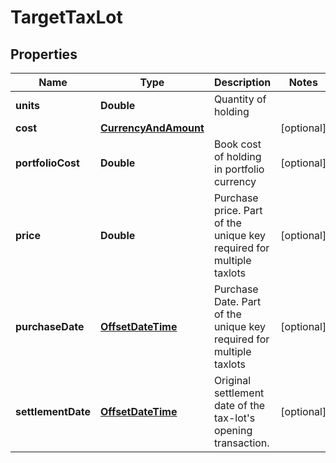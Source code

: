 

# TargetTaxLot

## Properties

Name | Type | Description | Notes
------------ | ------------- | ------------- | -------------
**units** | **Double** | Quantity of holding | 
**cost** | [**CurrencyAndAmount**](CurrencyAndAmount.md) |  |  [optional]
**portfolioCost** | **Double** | Book cost of holding in portfolio currency |  [optional]
**price** | **Double** | Purchase price. Part of the unique key required for multiple taxlots |  [optional]
**purchaseDate** | [**OffsetDateTime**](OffsetDateTime.md) | Purchase Date. Part of the unique key required for multiple taxlots |  [optional]
**settlementDate** | [**OffsetDateTime**](OffsetDateTime.md) | Original settlement date of the tax-lot&#39;s opening transaction. |  [optional]



